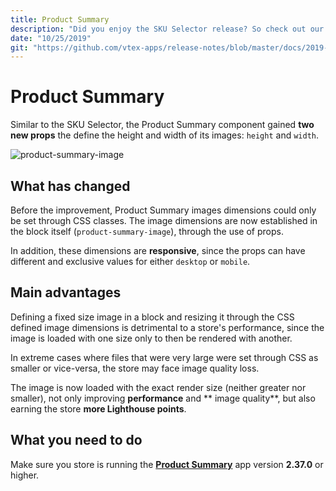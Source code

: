 ```yaml
---
title: Product Summary
description: "Did you enjoy the SKU Selector release? So check out our Product Summary release as well: more props para define image sizes!"
date: "10/25/2019"
git: "https://github.com/vtex-apps/release-notes/blob/master/docs/2019-week-41-42/sku-selector.md"
---
```


# Product Summary

Similar to the SKU Selector, the Product Summary component gained **two new props** the define the height and width of its images: `height` and `width`. 

![product-summary-image](https://user-images.githubusercontent.com/52087100/67565345-98113700-f6fb-11e9-820a-22359dc206de.png)

## What has changed

Before the improvement, Product Summary images dimensions could only be set through CSS classes. 
The image dimensions are now established in the block itself (`product-summary-image`), through the use of props.

In addition, these dimensions are **responsive**, since the props can have different and exclusive values for either `desktop` or `mobile`. 

## Main advantages

Defining a fixed size image in a block and resizing it through the CSS defined image dimensions is detrimental to a store's performance, since the image is loaded with one size only to then be rendered with another. 

In extreme cases where files that were very large were set through CSS as smaller or vice-versa, the store may face image quality loss.

The image is now loaded with the exact render size (neither greater nor smaller), not only improving **performance** and ** image quality**, but also earning the store **more Lighthouse points**.

## What you need to do 

Make sure you store is running the [**Product Summary**](https://vtex.io/docs/app/vtex.product-summary) app version **2.37.0** or higher.
